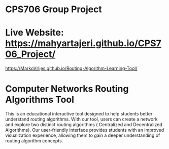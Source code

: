 # CPS706 Group Project
# Live Website: https://mahyartajeri.github.io/CPS706_Project/
https://MarkoVrljes.github.io/Routing-Algorithm-Learning-Tool/

# Computer Networks Routing Algorithms Tool

This is an educational interactive tool designed to help students better understand routing algorithms. 
With our tool, users can create a network and explore two distinct routing algorithms ( Centralized and Decentralized Algorithms). 
Our user-friendly interface provides students with an improved visualization experience, allowing them to gain a deeper understanding of routing algorithm concepts.
